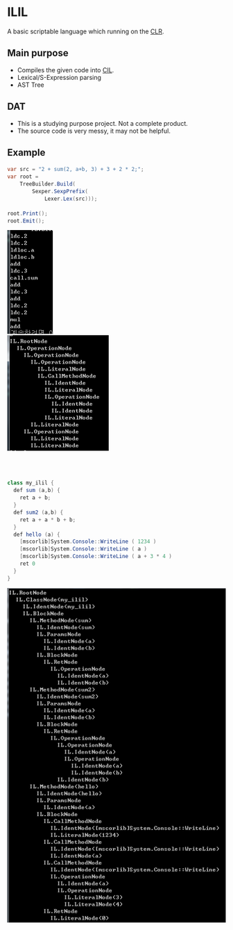 ILIL
====

A basic scriptable language which running on the [CLR](https://en.wikipedia.org/wiki/Common_Language_Runtime).

Main purpose
----
* Compiles the given code into [CIL](https://en.wikipedia.org/wiki/Common_Intermediate_Language).
* Lexical/S-Expression parsing
* AST Tree 

DAT
----
* This is a studying purpose project. Not a complete product.
* The source code is very messy, it may not be helpful.

Example
----
```c#
var src = "2 + sum(2, a+b, 3) + 3 + 2 * 2;";
var root =
    TreeBuilder.Build(
        Sexper.SexpPrefix(
            Lexer.Lex(src)));
            
root.Print();
root.Emit();
```

![i](img/emit.png)<br>
![a](img/ast.png)

<br><br>
```c#
class my_ilil {
  def sum (a,b) {
    ret a + b;
  }
  def sum2 (a,b) {
    ret a + a * b + b;
  }
  def hello (a) {
    [mscorlib]System.Console::WriteLine ( 1234 )
    [mscorlib]System.Console::WriteLine ( a )
    [mscorlib]System.Console::WriteLine ( a + 3 * 4 )
    ret 0
  }
}
```
![i](img/ast2.png)
